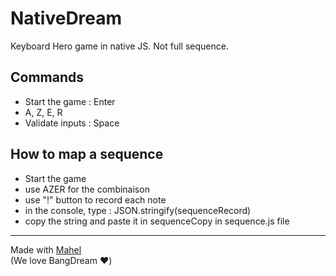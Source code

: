 # NativeDream

Keyboard Hero game in native JS.
Not full sequence.

## Commands

- Start the game : Enter
- A, Z, E, R
- Validate inputs : Space


## How to map a sequence

- Start the game
- use AZER for the combinaison
- use "!" button to record each note
- in the console, type : JSON.stringify(sequenceRecord)
- copy the string and paste it in sequenceCopy in sequence.js file

---

Made with [Mahel](https://github.com/M00NBOY)<br>
(We love BangDream :heart:)
